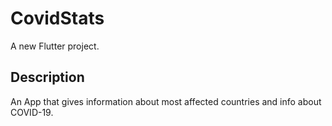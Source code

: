 # CovidStats

A new Flutter project.

## Description

An App that gives  information about most affected countries and info about COVID-19.
